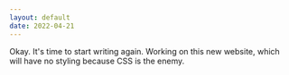 ```yaml
---
layout: default
date: 2022-04-21
---
```


Okay. It's time to start writing again. Working on this new website, which will have no styling because CSS is the enemy.
